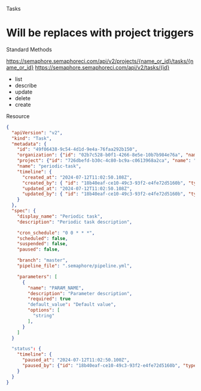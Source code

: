Tasks

# Will be replaces with project triggers

Standard Methods

https://semaphore.semaphoreci.com/api/v2/projects/{name_or_id}/tasks/{name_or_id}
https://semaphore.semaphoreci.com/api/v2/tasks/{id}

- list
- describe
- update
- delete
- create

Resource

```json
{
  "apiVersion": "v2",
  "kind": "Task",
  "metadata": {
    "id": "49f06438-9c54-4d1d-9e4a-76faa292b150",
    "organization": {"id": "02b7c528-b0f1-4266-8e5e-10b7b984e76a", "name": "Organization1"},
    "project": {"id": "726dbefd-b30c-4c80-bc9a-c0613968a2ca", "name": "project1", "type": "PROJECT", "url": "https://semaphore.semaphoreci.com/api/v2/projects/project1"},
    "name": "periodic-task",
    "timeline": {
      "created_at": "2024-07-12T11:02:50.108Z",
      "created_by": { "id": "18b40eaf-ce10-49c3-93f2-e4fe72d5160b", "type": "USER" },
      "updated_at": "2024-07-12T11:02:50.108Z",
      "updated_by": { "id": "18b40eaf-ce10-49c3-93f2-e4fe72d5160b", "type": "USER" },
    }
  },
  "spec": {
    "display_name": "Periodic task",
    "description": "Periodic task description",

    "cron_schedule": "0 0 * * *",
    "scheduled": false,
    "suspended": false,
    "paused": false,

    "branch": "master",
    "pipeline_file": ".semaphore/pipeline.yml",

    "parameters": [
      {
        "name": "PARAM_NAME",
        "description": "Parameter description",
        "required": true
        "default_value": "Default value",
        "options": [
          "string"
        ],
      }
    ]
  }

  "status": {
    "timeline": {
      "paused_at": "2024-07-12T11:02:50.100Z",
      "paused_by": {"id": "18b40eaf-ce10-49c3-93f2-e4fe72d5160b", "type": "USER"}
    }
  }
}
```
